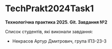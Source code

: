 # TechPrakt2024Task1
**Технологічна практика 2025. Git. Завдання №2**

Список студентів, які виконали завдання:
* Некрасов Артур Дмитрович, група ІПЗ-23-3

